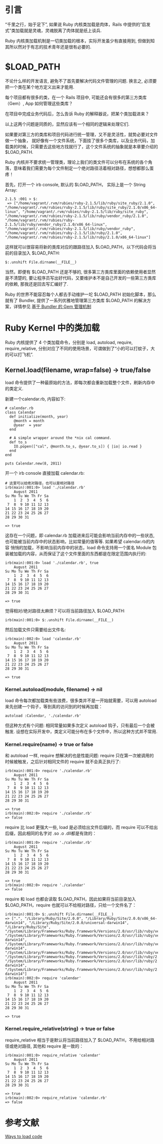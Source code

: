 # 引言

“千里之行，始于足下”, 如果说 Ruby 内核类加载是肉体，Rails 中提供的“启发式”类加载就是灵魂，灵魂脱离了肉体就是纸上谈兵.

Ruby 内核类加载机制是一切类加载的根本，实际开发虽少有直接用到, 但做到知其所以然对于有志的技术青年还是很有必要的.

# $LOAD_PATH

不论什么样的开发语言, 避免不了首先要解决代码文件管理的问题. 换言之, 必须要把一个类在某个地方定义出来才能用.

每个项目都有很多的类，在一个 Rails 项目中, 可能还会有很多的第三方类库（Gem）, App 如何管理这些类库？

在项目中完成业务代码后，怎么告诉 Ruby 的解释器说，把某个类加载进来？

以上这两个问题是同质的，显然应该有一个相同的逻辑来处理它们.

如果要对第三方的类库和项目代码进行统一管理，又不是灵活性，就势必要对文件做一个抽象， 就好像有一个文件系统，下面挂了很多个类库，以及业务代码，加载类的时候，只需要去这些地方找就行了，这个文件系统的抽象就是本章要介绍的 $LOAD_PATH.

Ruby 内核并不要求统一管理类，理论上我们的类文件可以分布在系统的各个角落，意味着我们需要为每个文件制定一个绝对路径活着相对路径，想想都那么蛋疼！

首先，打开一个 irb console, 默认的 $LOAD_PATH， 实际上是一个 String Array:

```
2.1.5 :001 > $:
 => ["/home/vagrant/.rvm/rubies/ruby-2.1.5/lib/ruby/site_ruby/2.1.0", "/home/vagrant/.rvm/rubies/ruby-2.1.5/lib/ruby/site_ruby/2.1.0/x86_64-linux", "/home/vagrant/.rvm/rubies/ruby-2.1.5/lib/ruby/site_ruby", "/home/vagrant/.rvm/rubies/ruby-2.1.5/lib/ruby/vendor_ruby/2.1.0", "/home/vagrant/.rvm/rubies/ruby-2.1.5/lib/ruby/vendor_ruby/2.1.0/x86_64-linux", "/home/vagrant/.rvm/rubies/ruby-2.1.5/lib/ruby/vendor_ruby", "/home/vagrant/.rvm/rubies/ruby-2.1.5/lib/ruby/2.1.0", "/home/vagrant/.rvm/rubies/ruby-2.1.5/lib/ruby/2.1.0/x86_64-linux"] 
```

这样就可以很容易将新的类库对应的跟路径加入 $LOAD_PATH，以下代码会将当前的目录加入 $LOAD_PATH:

```
$:.unshift File.dirname(__FILE__)
```

当然，即便有 $LOAD_PATH 还是不够的, 很多第三方类库里面的依赖使用者显然是不清楚的, 要让程序员写出好代码，又要维护本不是自己开发的一些第三方类库的依赖, 那我还是回去写汇编好了.

Ruby 的世界不能容忍每个人都去手动维护一坨 $LOAD_PATH 初始化脚本，那么就有了 Bundler, 提供了一系列优雅地管理第三方类库 $LOAD_PATH 的解决方案，详情参见 [基于 Bundler 的 Gem 管理机制](https://github.com/yangyuqian/ruby-articles/blob/master/BUNDLER.md)

# Ruby Kernel 中的类加载

Ruby 内核提供了 4 个类加载命令，分别是 load, autoload, require, require_relative, 分别对应了不同的使用场景，可谓做到了“小的可以打蚊子，大的可以打飞机”.

## Kernel.load(filename, wrap=false) → true/false

load 命令提供了一种最原始的方法，即每次都会重新加载整个文件，刷新内存中的类定义.

新建一个calendar.rb, 内容如下:

```
# calendar.rb
class Calendar
  def initialize(month, year)
    @month = month
    @year  = year
  end

  # A simple wrapper around the *nix cal command.
  def to_s
    IO.popen(["cal", @month.to_s, @year.to_s]) { |io| io.read }
  end
end

puts Calendar.new(8, 2011)
```

开一个 irb console 直接加载 calendar.rb:

```
# 这里可以给绝对路径，也可以是相对路径
irb(main):001:0> load './calendar.rb'
    August 2011
Su Mo Tu We Th Fr Sa
    1  2  3  4  5  6
 7  8  9 10 11 12 13
14 15 16 17 18 19 20
21 22 23 24 25 26 27
28 29 30 31

=> true
```

这存在一个问题，即 calendar.rb 加载进来后可能会影响当前内存中的一些状态, 也可能被当前内存中的状态影响，比如常量的值等等. 如果希望 calendar.rb的内容 悄悄的加载，不影响当前内存中的状态，load 命令支持用一个匿名 Module 包装被加载的内容，从而保证了这个文件里面的东西都是在限定范围内执行的:

```
irb(main):001:0> load './calendar.rb', true
    August 2011
Su Mo Tu We Th Fr Sa
    1  2  3  4  5  6
 7  8  9 10 11 12 13
14 15 16 17 18 19 20
21 22 23 24 25 26 27
28 29 30 31

=> true
```

觉得相对/绝对路径太麻烦？可以将当前路径加入 $LOAD_PATH:

```
irb(main):001:0> $:.unshift File.dirname(__FILE__)
```

然后加载文件只需要给出文件名:

```
irb(main):002:0> load 'calendar.rb'
    August 2011
Su Mo Tu We Th Fr Sa
    1  2  3  4  5  6
 7  8  9 10 11 12 13
14 15 16 17 18 19 20
21 22 23 24 25 26 27
28 29 30 31

=> true
```

### Kernel.autoload(module, filename) → nil

load 命令每次都加载类有些浪费，很多类并不是一开始就需要，可以用 autoload 来先创建一个钩子，等到真的访问到的时候再加载：

```
autoload :Calendar, './calendar.rb'
```

但这种方式有个问题: 相同常量如果多次定义 autoload 钩子，只有最后一个会被触发. 设想在实际开发中，类定义可能分布在多个文件中，所以这种方式并不常用.

### Kernel.require(name) → true or false

和 autoload 一样, require 想解决的也是性能问题: require 只在第一次被调用的时候被触发，之后针对相同文件的 require 就不会真正执行了:

```
irb(main):001:0> require './calendar.rb'
    August 2011
Su Mo Tu We Th Fr Sa
    1  2  3  4  5  6
 7  8  9 10 11 12 13
14 15 16 17 18 19 20
21 22 23 24 25 26 27
28 29 30 31

=> true
irb(main):002:0> require './calendar.rb'
=> false
```

require 比 load 更强大一些, load 是必须给出文件后缀的，而 require 可以不给出后缀，因此相同的名字对 .so .o .dll都是有效的：

```
irb(main):001:0> require './calendar.rb'
    August 2011
Su Mo Tu We Th Fr Sa
    1  2  3  4  5  6
 7  8  9 10 11 12 13
14 15 16 17 18 19 20
21 22 23 24 25 26 27
28 29 30 31

=> true
irb(main):002:0> require './calendar'
=> false
```

require 和 load 也都会读取 $LOAD_PATH，因此如果将当前目录加入 $LOAD_PATH，require 也就可以不给相对路径，只给一个文件名了：

```
irb(main):001:0> $:.unshift File.dirname(__FILE__)
=> [".", "/Library/Ruby/Site/2.0.0", "/Library/Ruby/Site/2.0.0/x86_64-darwin14", "/Library/Ruby/Site/2.0.0/universal-darwin14", "/Library/Ruby/Site", "/System/Library/Frameworks/Ruby.framework/Versions/2.0/usr/lib/ruby/vendor_ruby/2.0.0", "/System/Library/Frameworks/Ruby.framework/Versions/2.0/usr/lib/ruby/vendor_ruby/2.0.0/x86_64-darwin14", "/System/Library/Frameworks/Ruby.framework/Versions/2.0/usr/lib/ruby/vendor_ruby/2.0.0/universal-darwin14", "/System/Library/Frameworks/Ruby.framework/Versions/2.0/usr/lib/ruby/vendor_ruby", "/System/Library/Frameworks/Ruby.framework/Versions/2.0/usr/lib/ruby/2.0.0", "/System/Library/Frameworks/Ruby.framework/Versions/2.0/usr/lib/ruby/2.0.0/x86_64-darwin14", "/System/Library/Frameworks/Ruby.framework/Versions/2.0/usr/lib/ruby/2.0.0/universal-darwin14"]
irb(main):002:0> require 'calendar'
    August 2011
Su Mo Tu We Th Fr Sa
    1  2  3  4  5  6
 7  8  9 10 11 12 13
14 15 16 17 18 19 20
21 22 23 24 25 26 27
28 29 30 31

=> true
```

### Kernel.require_relative(string) → true or false

require_relative 相当于是默认将当前路径加入了 $LOAD_PATH，不用给相对路径或绝对路径, 其他和 require 是一致的：

```
irb(main):001:0> require_relative 'calendar'
    August 2011
Su Mo Tu We Th Fr Sa
    1  2  3  4  5  6
 7  8  9 10 11 12 13
14 15 16 17 18 19 20
21 22 23 24 25 26 27
28 29 30 31

=> true
irb(main):002:0> require_relative 'calendar.rb'
=> false
```


# 参考文献

[Ways to load code](https://practicingruby.com/articles/ways-to-load-code)
